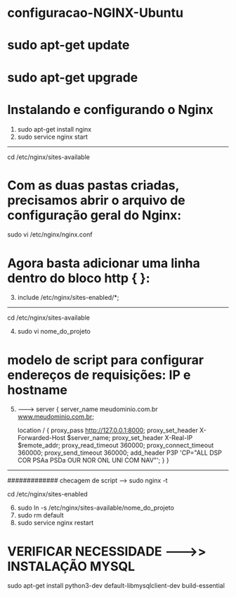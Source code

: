 # configuracao-NGINX-Ubuntu


#  sudo apt-get update
#  sudo apt-get upgrade

# Instalando e configurando o Nginx
1) sudo apt-get install nginx
2) sudo service nginx start

----------------------------
cd /etc/nginx/sites-available

# Com as duas pastas criadas, precisamos abrir o arquivo de configuração geral do Nginx:
sudo vi /etc/nginx/nginx.conf

# Agora basta adicionar uma linha dentro do bloco http { }:
3) include /etc/nginx/sites-enabled/*;

----------------------------
cd /etc/nginx/sites-available

4) sudo vi nome_do_projeto
# modelo de script para configurar endereços de requisições: IP e hostname

5) --->
server {
    server_name meudominio.com.br www.meudominio.com.br;    

    location / {
        proxy_pass http://127.0.0.1:8000;
        proxy_set_header X-Forwarded-Host $server_name;
        proxy_set_header X-Real-IP $remote_addr;
	  proxy_read_timeout 360000;
        proxy_connect_timeout 360000;
        proxy_send_timeout 360000;
        add_header P3P 'CP="ALL DSP COR PSAa PSDa OUR NOR ONL UNI COM NAV"';
    }
}

----------------------------

############# checagem de script --> sudo nginx -t

cd /etc/nginx/sites-enabled

6) sudo ln -s /etc/nginx/sites-available/nome_do_projeto
7) sudo rm default
8) sudo service nginx restart

# VERIFICAR NECESSIDADE --->> INSTALAÇÃO MYSQL
sudo apt-get install python3-dev default-libmysqlclient-dev build-essential
